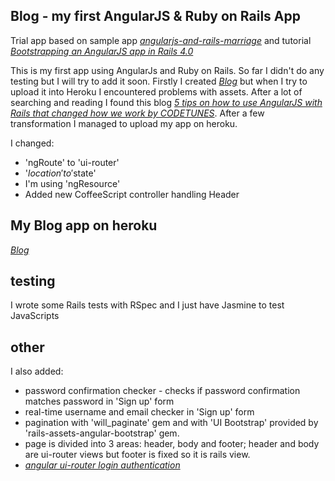 ## Blog - my first AngularJS & Ruby on Rails App

Trial app based on sample app [*angularjs-and-rails-marriage*](https://github.com/monterail/angularjs-and-rails-marriage/) and tutorial [*Bootstrapping an AngularJS app in Rails 4.0*](http://asanderson.org/posts/2013/06/03/bootstrapping-angular-rails-part-1.html)

This is my first app using AngularJs and Ruby on Rails. So far I didn't do any testing but I will try to add it soon.
Firstly I created [*Blog*](https://github.com/marcinkornek/blog) but when I try to upload it into Heroku I encountered problems with assets.
After a lot of searching and reading I found this blog [*5 tips on how to use AngularJS with Rails that changed how we work by CODETUNES*](http://codetunes.com/2014/5-tips-on-how-to-use-angularjs-with-rails-that-changed-how-we-work/).
After a few transformation I managed to upload my app on heroku.

I changed:
* 'ngRoute' to 'ui-router'
* '$location' to '$state'
* I'm using 'ngResource'
* Added new CoffeeScript controller handling Header

## My Blog app on heroku
[*Blog*](http://sheltered-wave-7692.herokuapp.com/)

## testing
I wrote some Rails tests with RSpec and I just have Jasmine to test JavaScripts

## other
I also added:
* password confirmation checker - checks if password confirmation matches password in 'Sign up' form
* real-time username and email checker in 'Sign up' form
* pagination with 'will_paginate' gem and with 'UI Bootstrap' provided by 'rails-assets-angular-bootstrap' gem.
* page is divided into 3 areas: header, body and footer; header and body are ui-router views but footer is fixed so it is rails view.
* [*angular ui-router login authentication*](http://stackoverflow.com/a/22540482/3922041)
